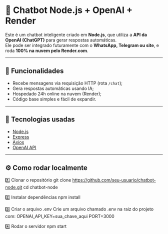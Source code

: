 # 🤖 Chatbot Node.js + OpenAI + Render

Este é um chatbot inteligente criado em **Node.js**, que utiliza a **API da OpenAI (ChatGPT)** para gerar respostas automáticas.  
Ele pode ser integrado futuramente com o **WhatsApp, Telegram ou site**, e roda **100% na nuvem pelo Render.com**.

---

## 🚀 Funcionalidades
- Recebe mensagens via requisição HTTP (rota `/chat`);
- Gera respostas automáticas usando IA;
- Hospedado 24h online na nuvem (Render);
- Código base simples e fácil de expandir.

---

## 🧩 Tecnologias usadas
- [Node.js](https://nodejs.org/)
- [Express](https://expressjs.com/)
- [Axios](https://axios-http.com/)
- [OpenAI API](https://platform.openai.com/docs/)

---

## ⚙️ Como rodar localmente

1️⃣ Clonar o repositório
git clone https://github.com/seu-usuario/chatbot-node.git
cd chatbot-node

2️⃣ Instalar dependências
npm install

3️⃣ Criar o arquivo .env
Crie um arquivo chamado .env na raiz do projeto com:
OPENAI_API_KEY=sua_chave_aqui
PORT=3000

4️⃣ Rodar o servidor
npm start

